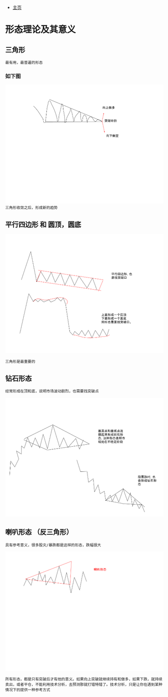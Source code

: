
- [主页](../README.md)

 # 形态理论及其意义

 ## 三角形
 `最有用，最普遍的形态`

 ### 如下图
![Image](../assets/img/三角形.png)
`三角形收敛之后，形成新的趋势`

## 平行四边形 和 圆顶，圆底

![Image](../assets/img/平行四边形以及圆顶和圆底.png)

`三角形是最重要的`

## 钻石形态
`经常形成在顶和底，说明市场波动剧烈，也需要找突破点`

![Image](../assets/img/钻石形态.png)

## 喇叭形态 （反三角形）
`具有参考意义，很多股灾/暴跌都是这样的形态，跌幅很大`

![Image](../assets/img/喇叭形态.png)


`所有形态，都是只有突破后才有他的意义。如果向上突破就继续持有和做多，如果下跌，就持续卖出，或者平仓，不能利用技术分析，去预测那就打错特错了。技术分析，只是让你在遇到某种情况下的提供一种参考方式`